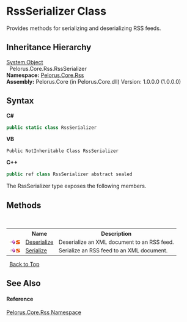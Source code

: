 # RssSerializer Class
 

Provides methods for serializing and deserializing RSS feeds.


## Inheritance Hierarchy
<a href="http://msdn2.microsoft.com/en-us/library/e5kfa45b" target="_blank">System.Object</a><br />&nbsp;&nbsp;Pelorus.Core.Rss.RssSerializer<br />
**Namespace:**&nbsp;<a href="683C06D0">Pelorus.Core.Rss</a><br />**Assembly:**&nbsp;Pelorus.Core (in Pelorus.Core.dll) Version: 1.0.0.0 (1.0.0.0)

## Syntax

**C#**<br />
``` C#
public static class RssSerializer
```

**VB**<br />
``` VB
Public NotInheritable Class RssSerializer
```

**C++**<br />
``` C++
public ref class RssSerializer abstract sealed
```

The RssSerializer type exposes the following members.


## Methods
&nbsp;<table><tr><th></th><th>Name</th><th>Description</th></tr><tr><td>![Public method](media/pubmethod.gif "Public method")![Static member](media/static.gif "Static member")</td><td><a href="C63582B7">Deserialize</a></td><td>
Deserialize an XML document to an RSS feed.</td></tr><tr><td>![Public method](media/pubmethod.gif "Public method")![Static member](media/static.gif "Static member")</td><td><a href="E70DECC2">Serialize</a></td><td>
Serialize an RSS feed to an XML document.</td></tr></table>&nbsp;
<a href="#rssserializer-class">Back to Top</a>

## See Also


#### Reference
<a href="683C06D0">Pelorus.Core.Rss Namespace</a><br />